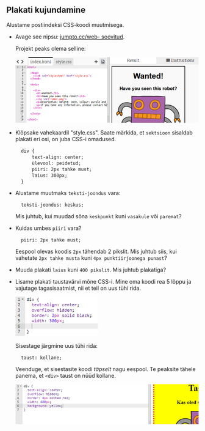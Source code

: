 ## Plakati kujundamine

Alustame postiindeksi CSS-koodi muutmisega.

+ Avage see nipsu: <a target="_blank" href="http://jumpto.cc/web-wanted">jumpto.cc/web- soovitud</a>.
    
    Projekt peaks olema selline:
    
    ![ekraanipilt](images/wanted-starter.png)

+ Klõpsake vahekaardil "style.css". Saate märkida, et `sektsioon` sisaldab plakati eri osi, on juba CSS-i omadused.
    
        div {
            text-align: center;
            ülevool: peidetud;
            piiri: 2px tahke must;
            laius: 300px;
        }   
        

+ Alustame muutmaks `teksti-joondus` vara:
    
        teksti-joondus: keskus;
        
    
    Mis juhtub, kui muudad sõna `keskpunkt` kuni `vasakule` või `paremat`?

+ Kuidas umbes `piiri` vara?
    
        piiri: 2px tahke must;
        
    
    Eespool olevas koodis `2px` tähendab 2 pikslit. Mis juhtub siis, kui vahetate `2px tahke musta` kuni `4px punktiirjoonega punast`?

+ Muuda plakati `laius` kuni `400 pikslit`. Mis juhtub plakatiga?

+ Lisame plakati taustavärvi mõne CSS-i. Mine oma koodi rea 5 lõppu ja vajutage tagasisaatmist, nii et teil on uus tühi rida.
    
    ![ekraanipilt](images/wanted-newline.png)
    
    Sisestage järgmine uus tühi rida:
    
        taust: kollane;
        
    
    Veenduge, et sisestasite koodi *täpselt* nagu eespool. Te peaksite tähele panema, et `<div>` taust on nüüd kollane.
    
    ![ekraanipilt](images/wanted-background.png)